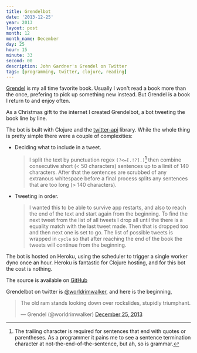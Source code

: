 ```yaml
---
title: Grendelbot
date: '2013-12-25'
year: 2013
layout: post
month: 12
month_name: December
day: 25
hour: 15
minute: 33
second: 00
description: John Gardner's Grendel on Twitter
tags: [programming, twitter, clojure, reading]
---
```


[Grendel][1] is my all time favorite book. Usually I won't read a book more than the once, prefering to pick up something new instead. But Grendel is a book I return to and enjoy often.

As a Christmas gift to the internet I created Grendelbot, a bot tweeting the book line by line.

The bot is built with Clojure and the [twitter-api](https://github.com/adamwynne/twitter-api "Clojure Twitter API on Github") library. While the whole thing is pretty simple there were a couple of complexities:

*    Deciding what to include in a tweet.

     > I split the text by punctuation regex `(?<=[.!?].)`[^1] then combine consecutive short (< 50 characters) sentences up to a limit of 140 characters. After that the sentences are scrubbed of any extranous whitespace before a final process splits any sentences that are too long (> 140 characters).
*    Tweeting in order.

     > I wanted this to be able to survive app restarts, and also to reach the end of the text and start again from the beginning. To find the next tweet from the list of all tweets I drop all until the there is a equality match with the last tweet made. Then that is dropped too and then next one is set to go.
     > The list of possible tweets is wrapped in `cycle` so that after reaching the end of the book the tweets will continue from the beginning.

The bot is hosted on Heroku, using the scheduler to trigger a single worker dyno once an hour. Heroku is fantastic for Clojure hosting, and for this bot the cost is nothing.

The source is available on [GitHub](https://github.com/danmidwood/grendelbot "Grendelbot source code on GitHub")

Grendelbot on twitter is [@worldrimwalker](https://twitter.com/worldrimwalker "Grendel on Twitter"), and here is the beginning,

<blockquote class="twitter-tweet" lang="en"><p>The old ram stands looking down over rockslides, stupidly triumphant.</p>&mdash; Grendel (@worldrimwalker) <a href="https://twitter.com/worldrimwalker/statuses/415740828595023872">December 25, 2013</a></blockquote>
<script async src="//platform.twitter.com/widgets.js" charset="utf-8"></script>


[^1]: The trailing character is required for sentences that end with quotes or parentheses. As a programmer it pains me to see a sentence termination character at not-the-end-of-the-sentence, but ah, so is grammar.

[1]: http://en.wikipedia.org/wiki/Grendel_(novel) "Grendel on wikipedia"
